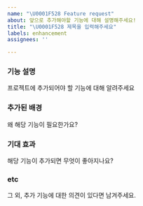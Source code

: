 ```yaml
---
name: "\U0001F528 Feature request"
about: 앞으로 추가해야할 기능에 대해 설명해주세요!
title: "\U0001F528 제목을 입력해주세요"
labels: enhancement
assignees: ''

---
```


### 기능 설명

프로젝트에 추가되어야 할 기능에 대해 알려주세요

### 추가된 배경

왜 해당 기능이 필요한가요?

### 기대 효과

해당 기능이 추가되면 무엇이 좋아지나요?

### etc

그 외, 추가 기능에 대한 의견이 있다면 남겨주세요.
